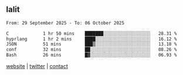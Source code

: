 ## lalit

<!--START_SECTION:waka-->

```txt
From: 29 September 2025 - To: 06 October 2025

C             1 hr 50 mins    ███████░░░░░░░░░░░░░░░░░░   28.31 %
hyprlang      1 hr 2 mins     ████░░░░░░░░░░░░░░░░░░░░░   16.12 %
JSON          51 mins         ███▒░░░░░░░░░░░░░░░░░░░░░   13.18 %
conf          32 mins         ██░░░░░░░░░░░░░░░░░░░░░░░   08.26 %
Bash          26 mins         █▓░░░░░░░░░░░░░░░░░░░░░░░   06.93 %
```

<!--END_SECTION:waka-->

[website](https://lalit.sh) | [twitter](https://x.com/@lalitcodes) | [contact](https://lalit.sh/contact)
